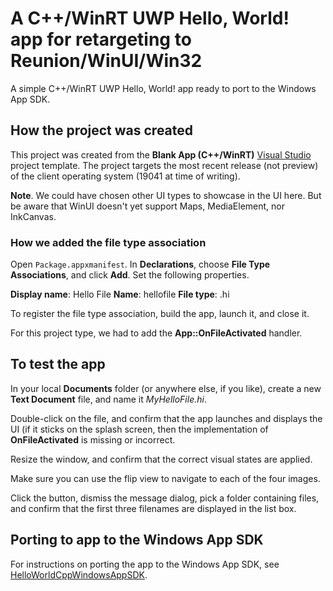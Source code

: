 # A C++/WinRT UWP Hello, World! app for retargeting to Reunion/WinUI/Win32

A simple C++/WinRT UWP Hello, World! app ready to port to the Windows App SDK.

## How the project was created

This project was created from the **Blank App (C++/WinRT)** [Visual Studio](https://visualstudio.microsoft.com/downloads/) project template. The project targets the most recent release (not preview) of the client operating system (19041 at time of writing).

**Note**. We could have chosen other UI types to showcase in the UI here. But be aware that WinUI doesn't yet support Maps, MediaElement, nor InkCanvas.

### How we added the file type association

Open `Package.appxmanifest`. In **Declarations**, choose **File Type Associations**, and click **Add**. Set the following properties.

**Display name**: Hello File
**Name**: hellofile
**File type**: .hi

To register the file type association, build the app, launch it, and close it.

For this project type, we had to add the **App::OnFileActivated** handler.

## To test the app

In your local **Documents** folder (or anywhere else, if you like), create a new **Text Document** file, and name it *MyHelloFile.hi*.

Double-click on the file, and confirm that the app launches and displays the UI (if it sticks on the splash screen, then the implementation of **OnFileActivated** is missing or incorrect.

Resize the window, and confirm that the correct visual states are applied.

Make sure you can use the flip view to navigate to each of the four images.

Click the button, dismiss the message dialog, pick a folder containing files, and confirm that the first three filenames are displayed in the list box.

## Porting to app to the Windows App SDK

For instructions on porting the app to the Windows App SDK, see [HelloWorldCppWindowsAppSDK](https://github.com/stevewhims/HelloWorldCppWindowsAppSDK).
